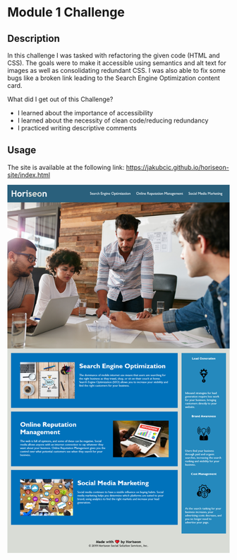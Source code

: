 # Module 1 Challenge


## Description

In this challenge I was tasked with refactoring the given code (HTML and CSS). The goals were to make it accessible using semantics and alt text for images as well as consolidating redundant CSS. I was also able to fix some bugs like a broken link leading to the Search Engine Optimization content card.

What did I get out of this Challenge?

- I learned about the importance of accessibility
- I learned about the necessity of clean code/reducing redundancy
- I practiced writing descriptive comments


## Usage

The site is available at the following link: https://jakubcic.github.io/horiseon-site/index.html

 

![Horiseon Social Solution Services Landing Page](assets/images/Horiseon-Social-Solution-Services.png)
